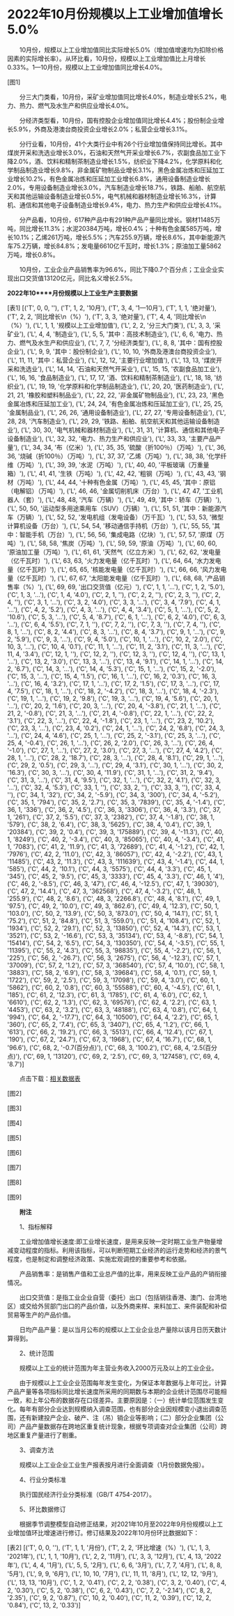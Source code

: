 # 2022年10月份规模以上工业增加值增长5.0%

　　10月份，规模以上工业增加值同比实际增长5.0%（增加值增速均为扣除价格因素的实际增长率）。从环比看，10月份，规模以上工业增加值比上月增长0.33%。1—10月份，规模以上工业增加值同比增长4.0%。

[图1]

　　分三大门类看，10月份，采矿业增加值同比增长4.0%，制造业增长5.2%，电力、热力、燃气及水生产和供应业增长4.0%。

　　分经济类型看，10月份，国有控股企业增加值同比增长4.4%；股份制企业增长5.9%，外商及港澳台商投资企业增长2.0%；私营企业增长3.1%。

　　分行业看，10月份，41个大类行业中有26个行业增加值保持同比增长。其中煤炭开采和洗选业增长3.0%，石油和天然气开采业增长6.7%，农副食品加工业下降2.0%，酒、饮料和精制茶制造业增长1.5%，纺织业下降4.2%，化学原料和化学制品制造业增长9.8%，非金属矿物制品业增长3.1%，黑色金属冶炼和压延加工业增长10.2%，有色金属冶炼和压延加工业增长6.8%，通用设备制造业增长2.0%，专用设备制造业增长3.0%，汽车制造业增长18.7%，铁路、船舶、航空航天和其他运输设备制造业增长0.5%，电气机械和器材制造业增长16.3%，计算机、通信和其他电子设备制造业增长9.4%，电力、热力生产和供应业增长4.1%。

　　分产品看，10月份，617种产品中有291种产品产量同比增长。钢材11485万吨，同比增长11.3%；水泥20384万吨，增长0.4%；十种有色金属585万吨，增长10.1%；乙烯261万吨，增长5.5%；汽车255.9万辆，增长8.6%，其中新能源汽车75.2万辆，增长84.8%；发电量6610亿千瓦时，增长1.3%；原油加工量5862万吨，增长0.8%。

　　10月份，工业企业产品销售率为96.6%，同比下降0.7个百分点；工业企业实现出口交货值13120亿元，同比名义增长2.5%。

**2022****年****10****月份规模以上工业生产主要数据**

[表1]
[('T', 0, 0, ''), ('T', 1, 2, '10月'), ('T', 3, 4, '1—10月'), ('T', 1, 1, '绝对量'), ('T', 2, 2, '同比增长\n（%）'), ('T', 3, 3, '绝对量'), ('T', 4, 4, '同比增长\n（%）'), ('L', 1, 1, '规模以上工业增加值'), ('L', 2, 2, '分三大门类'), ('L', 3, 3, '采矿业'), ('L', 4, 4, '制造业'), ('L', 5, 5, '其中：高技术制造业'), ('L', 6, 6, '电力、热力、燃气及水生产和供应业'), ('L', 7, 7, '分经济类型'), ('L', 8, 8, '其中：国有控股企业'), ('L', 9, 9, '其中：股份制企业'), ('L', 10, 10, '外商及港澳台商投资企业'), ('L', 11, 11, '其中：私营企业'), ('L', 12, 12, '主要行业增加值'), ('L', 13, 13, '煤炭开采和洗选业'), ('L', 14, 14, '石油和天然气开采业'), ('L', 15, 15, '农副食品加工业'), ('L', 16, 16, '食品制造业'), ('L', 17, 17, '酒、饮料和精制茶制造业'), ('L', 18, 18, '纺织业'), ('L', 19, 19, '化学原料和化学制品制造业'), ('L', 20, 20, '医药制造业'), ('L', 21, 21, '橡胶和塑料制品业'), ('L', 22, 22, '非金属矿物制品业'), ('L', 23, 23, '黑色金属冶炼和压延加工业'), ('L', 24, 24, '有色金属冶炼和压延加工业'), ('L', 25, 25, '金属制品业'), ('L', 26, 26, '通用设备制造业'), ('L', 27, 27, '专用设备制造业'), ('L', 28, 28, '汽车制造业'), ('L', 29, 29, '铁路、船舶、航空航天和其他运输设备制造业'), ('L', 30, 30, '电气机械和器材制造业'), ('L', 31, 31, '计算机、通信和其他电子设备制造业'), ('L', 32, 32, '电力、热力生产和供应业'), ('L', 33, 33, '主要产品产量'), ('L', 34, 34, '布（亿米）'), ('L', 35, 35, '硫酸（折100％）（万吨）'), ('L', 36, 36, '烧碱（折100％）（万吨）'), ('L', 37, 37, '乙烯（万吨）'), ('L', 38, 38, '化学纤维（万吨）'), ('L', 39, 39, '水泥（万吨）'), ('L', 40, 40, '平板玻璃（万重量箱）'), ('L', 41, 41, '生铁（万吨）'), ('L', 42, 42, '粗钢（万吨）'), ('L', 43, 43, '钢材（万吨）'), ('L', 44, 44, '十种有色金属（万吨）'), ('L', 45, 45, '其中：原铝（电解铝）（万吨）'), ('L', 46, 46, '金属切削机床（万台）'), ('L', 47, 47, '工业机器人（套）'), ('L', 48, 48, '汽车（万辆）'), ('L', 49, 49, '其中：轿车（万辆）'), ('L', 50, 50, '运动型多用途乘用车（SUV）（万辆）'), ('L', 51, 51, '其中：新能源汽车（万辆）'), ('L', 52, 52, '发电机组（发电设备）（万千瓦）'), ('L', 53, 53, '微型计算机设备（万台）'), ('L', 54, 54, '移动通信手持机（万台）'), ('L', 55, 55, '其中：智能手机（万台）'), ('L', 56, 56, '集成电路（亿块）'), ('L', 57, 57, '原煤（万吨）'), ('L', 58, 58, '焦炭（万吨）'), ('L', 59, 59, '原油（万吨）'), ('L', 60, 60, '原油加工量（万吨）'), ('L', 61, 61, '天然气（亿立方米）'), ('L', 62, 62, '发电量（亿千瓦时）'), ('L', 63, 63, '火力发电量（亿千瓦时）'), ('L', 64, 64, '水力发电量（亿千瓦时）'), ('L', 65, 65, '核能发电量（亿千瓦时）'), ('L', 66, 66, '风力发电量（亿千瓦时）'), ('L', 67, 67, '太阳能发电量（亿千瓦时）'), ('L', 68, 68, '产品销售率（%）'), ('L', 69, 69, '出口交货值（亿元）'), ('C', 1, 1, '…'), ('C', 1, 2, '5.0'), ('C', 1, 3, '…'), ('C', 1, 4, '4.0'), ('C', 2, 1, ''), ('C', 2, 2, ''), ('C', 2, 3, ''), ('C', 2, 4, ''), ('C', 3, 1, '…'), ('C', 3, 2, '4.0'), ('C', 3, 3, '…'), ('C', 3, 4, '7.9'), ('C', 4, 1, '…'), ('C', 4, 2, '5.2'), ('C', 4, 3, '…'), ('C', 4, 4, '3.4'), ('C', 5, 1, '…'), ('C', 5, 2, '10.6'), ('C', 5, 3, '…'), ('C', 5, 4, '8.7'), ('C', 6, 1, '…'), ('C', 6, 2, '4.0'), ('C', 6, 3, '…'), ('C', 6, 4, '5.5'), ('C', 7, 1, ''), ('C', 7, 2, ''), ('C', 7, 3, ''), ('C', 7, 4, ''), ('C', 8, 1, '…'), ('C', 8, 2, '4.4'), ('C', 8, 3, '…'), ('C', 8, 4, '3.7'), ('C', 9, 1, '…'), ('C', 9, 2, '5.9'), ('C', 9, 3, '…'), ('C', 9, 4, '5.0'), ('C', 10, 1, '…'), ('C', 10, 2, '2.0'), ('C', 10, 3, '…'), ('C', 10, 4, '0.1'), ('C', 11, 1, '…'), ('C', 11, 2, '3.1'), ('C', 11, 3, '…'), ('C', 11, 4, '3.4'), ('C', 12, 1, ''), ('C', 12, 2, ''), ('C', 12, 3, ''), ('C', 12, 4, ''), ('C', 13, 1, '…'), ('C', 13, 2, '3.0'), ('C', 13, 3, '…'), ('C', 13, 4, '9.1'), ('C', 14, 1, '…'), ('C', 14, 2, '6.7'), ('C', 14, 3, '…'), ('C', 14, 4, '5.3'), ('C', 15, 1, '…'), ('C', 15, 2, '-2.0'), ('C', 15, 3, '…'), ('C', 15, 4, '1.5'), ('C', 16, 1, '…'), ('C', 16, 2, '0.3'), ('C', 16, 3, '…'), ('C', 16, 4, '3.2'), ('C', 17, 1, '…'), ('C', 17, 2, '1.5'), ('C', 17, 3, '…'), ('C', 17, 4, '7.5'), ('C', 18, 1, '…'), ('C', 18, 2, '-4.2'), ('C', 18, 3, '…'), ('C', 18, 4, '-2.3'), ('C', 19, 1, '…'), ('C', 19, 2, '9.8'), ('C', 19, 3, '…'), ('C', 19, 4, '5.6'), ('C', 20, 1, '…'), ('C', 20, 2, '1.6'), ('C', 20, 3, '…'), ('C', 20, 4, '-3.8'), ('C', 21, 1, '…'), ('C', 21, 2, '-0.8'), ('C', 21, 3, '…'), ('C', 21, 4, '-0.8'), ('C', 22, 1, '…'), ('C', 22, 2, '3.1'), ('C', 22, 3, '…'), ('C', 22, 4, '-1.8'), ('C', 23, 1, '…'), ('C', 23, 2, '10.2'), ('C', 23, 3, '…'), ('C', 23, 4, '0.2'), ('C', 24, 1, '…'), ('C', 24, 2, '6.8'), ('C', 24, 3, '…'), ('C', 24, 4, '4.6'), ('C', 25, 1, '…'), ('C', 25, 2, '-3.1'), ('C', 25, 3, '…'), ('C', 25, 4, '-0.4'), ('C', 26, 1, '…'), ('C', 26, 2, '2.0'), ('C', 26, 3, '…'), ('C', 26, 4, '-1.0'), ('C', 27, 1, '…'), ('C', 27, 2, '3.0'), ('C', 27, 3, '…'), ('C', 27, 4, '4.2'), ('C', 28, 1, '…'), ('C', 28, 2, '18.7'), ('C', 28, 3, '…'), ('C', 28, 4, '8.1'), ('C', 29, 1, '…'), ('C', 29, 2, '0.5'), ('C', 29, 3, '…'), ('C', 29, 4, '3.1'), ('C', 30, 1, '…'), ('C', 30, 2, '16.3'), ('C', 30, 3, '…'), ('C', 30, 4, '11.9'), ('C', 31, 1, '…'), ('C', 31, 2, '9.4'), ('C', 31, 3, '…'), ('C', 31, 4, '9.5'), ('C', 32, 1, '…'), ('C', 32, 2, '4.1'), ('C', 32, 3, '…'), ('C', 32, 4, '5.3'), ('C', 33, 1, ''), ('C', 33, 2, ''), ('C', 33, 3, ''), ('C', 33, 4, ''), ('C', 34, 1, '32'), ('C', 34, 2, '-5.9'), ('C', 34, 3, '300'), ('C', 34, 4, '-5.2'), ('C', 35, 1, '794'), ('C', 35, 2, '2.7'), ('C', 35, 3, '7839'), ('C', 35, 4, '-1.4'), ('C', 36, 1, '336'), ('C', 36, 2, '4.5'), ('C', 36, 3, '3306'), ('C', 36, 4, '3.3'), ('C', 37, 1, '261'), ('C', 37, 2, '5.5'), ('C', 37, 3, '2382'), ('C', 37, 4, '-1.8'), ('C', 38, 1, '579'), ('C', 38, 2, '6.4'), ('C', 38, 3, '5625'), ('C', 38, 4, '0.4'), ('C', 39, 1, '20384'), ('C', 39, 2, '0.4'), ('C', 39, 3, '175889'), ('C', 39, 4, '-11.3'), ('C', 40, 1, '8249'), ('C', 40, 2, '-3.4'), ('C', 40, 3, '85065'), ('C', 40, 4, '-3.4'), ('C', 41, 1, '7083'), ('C', 41, 2, '11.9'), ('C', 41, 3, '72689'), ('C', 41, 4, '-1.2'), ('C', 42, 1, '7976'), ('C', 42, 2, '11.0'), ('C', 42, 3, '86057'), ('C', 42, 4, '-2.2'), ('C', 43, 1, '11485'), ('C', 43, 2, '11.3'), ('C', 43, 3, '111639'), ('C', 43, 4, '-1.4'), ('C', 44, 1, '585'), ('C', 44, 2, '10.1'), ('C', 44, 3, '5575'), ('C', 44, 4, '3.3'), ('C', 45, 1, '345'), ('C', 45, 2, '9.5'), ('C', 45, 3, '3333'), ('C', 45, 4, '3.3'), ('C', 46, 1, '4'), ('C', 46, 2, '-8.5'), ('C', 46, 3, '47'), ('C', 46, 4, '-12.5'), ('C', 47, 1, '39030'), ('C', 47, 2, '14.4'), ('C', 47, 3, '362568'), ('C', 47, 4, '-3.2'), ('C', 48, 1, '255.9'), ('C', 48, 2, '8.6'), ('C', 48, 3, '2266.8'), ('C', 48, 4, '8.1'), ('C', 49, 1, '97.5'), ('C', 49, 2, '10.0'), ('C', 49, 3, '862.6'), ('C', 49, 4, '12.3'), ('C', 50, 1, '103.0'), ('C', 50, 2, '13.9'), ('C', 50, 3, '873.0'), ('C', 50, 4, '14.1'), ('C', 51, 1, '75.2'), ('C', 51, 2, '84.8'), ('C', 51, 3, '559.0'), ('C', 51, 4, '108.4'), ('C', 52, 1, '1934'), ('C', 52, 2, '29.1'), ('C', 52, 3, '13850'), ('C', 52, 4, '14.3'), ('C', 53, 1, '3521'), ('C', 53, 2, '-16.6'), ('C', 53, 3, '35134'), ('C', 53, 4, '-8.8'), ('C', 54, 1, '15414'), ('C', 54, 2, '6.5'), ('C', 54, 3, '130350'), ('C', 54, 4, '-3.5'), ('C', 55, 1, '11395'), ('C', 55, 2, '4.3'), ('C', 55, 3, '98835'), ('C', 55, 4, '-2.2'), ('C', 56, 1, '225'), ('C', 56, 2, '-26.7'), ('C', 56, 3, '2675'), ('C', 56, 4, '-12.3'), ('C', 57, 1, '37009'), ('C', 57, 2, '1.2'), ('C', 57, 3, '368540'), ('C', 57, 4, '10.0'), ('C', 58, 1, '3883'), ('C', 58, 2, '6.9'), ('C', 58, 3, '39684'), ('C', 58, 4, '0.1'), ('C', 59, 1, '1722'), ('C', 59, 2, '2.5'), ('C', 59, 3, '17098'), ('C', 59, 4, '3.0'), ('C', 60, 1, '5862'), ('C', 60, 2, '0.8'), ('C', 60, 3, '55588'), ('C', 60, 4, '-4.5'), ('C', 61, 1, '185'), ('C', 61, 2, '12.3'), ('C', 61, 3, '1785'), ('C', 61, 4, '6.0'), ('C', 62, 1, '6610'), ('C', 62, 2, '1.3'), ('C', 62, 3, '69576'), ('C', 62, 4, '2.2'), ('C', 63, 1, '4453'), ('C', 63, 2, '3.2'), ('C', 63, 3, '48188'), ('C', 63, 4, '0.8'), ('C', 64, 1, '994'), ('C', 64, 2, '-17.7'), ('C', 64, 3, '10500'), ('C', 64, 4, '2.2'), ('C', 65, 1, '360'), ('C', 65, 2, '7.4'), ('C', 65, 3, '3407'), ('C', 65, 4, '1.2'), ('C', 66, 1, '613'), ('C', 66, 2, '19.2'), ('C', 66, 3, '5513'), ('C', 66, 4, '12.4'), ('C', 67, 1, '190'), ('C', 67, 2, '24.7'), ('C', 67, 3, '1968'), ('C', 67, 4, '16.7'), ('C', 68, 1, '96.6'), ('C', 68, 2, '-0.7(百分点)'), ('C', 68, 3, '100.2'), ('C', 68, 4, '2.5(百分点)'), ('C', 69, 1, '13120'), ('C', 69, 2, '2.5'), ('C', 69, 3, '127458'), ('C', 69, 4, '8.7')]

　　点击下载：[相关数据表](http://www.stats.gov.cn/sj/zxfb/202302/W020230203610343911283.xlsx) 

[图2]

[图3]

[图4]

[图5]

[图6]

[图7]

[图8]

[图9]

　　**附注**

　　1、指标解释

　　工业增加值增长速度:即工业增长速度，是用来反映一定时期工业生产物量增减变动程度的指标。利用该指标，可以判断短期工业经济的运行走势和经济的景气程度，也是制定和调整经济政策、实施宏观调控的重要参考和依据。

　　产品销售率：是销售产值和工业总产值的比率，用来反映工业产品的产销衔接情况。

　　出口交货值：是指工业企业自营（委托）出口（包括销往香港、澳门、台湾地区）或交给外贸部门出口的产品价值，以及外商来样、来料加工、来件装配和补偿贸易等生产的产品价值。

　　日均产品产量：是以当月公布的规模以上工业企业总产量除以该月日历天数计算得到。

　　2、统计范围

　　规模以上工业的统计范围为年主营业务收入2000万元及以上的工业企业。

　　由于规模以上工业企业范围每年发生变化，为保证本年数据与上年可比，计算产品产量等各项指标同比增长速度所采用的同期数与本期的企业统计范围尽可能相一致，和上年公布的数据存在口径差异。主要原因是：（一）统计单位范围发生变化。每年有部分企业达到规模纳入调查范围，也有部分企业因规模变小退出调查范围，还有新建投产企业、破产、注（吊）销企业等影响；（二）部分企业集团（公司）产品产量数据存在跨地区重复统计现象，根据专项调查对企业集团（公司）跨地区重复产量进行了剔重。

　　3、调查方法

　　规模以上工业企业工业生产报表按月进行全面调查（1月份数据免报）。

　　4、行业分类标准

　　执行国民经济行业分类标准（GB/T 4754-2017）。

　　5、环比数据修订

　　根据季节调整模型自动修正结果，对2021年10月至2022年9月份规模以上工业增加值环比增速进行修订。修订结果及2022年10月份环比数据如下：

[表2]
[('T', 0, 0, ''), ('T', 1, 1, '月份'), ('T', 2, 2, '环比增速（%）'), ('L', 1, 3, '2021年'), ('L', 1, 1, '10月'), ('L', 2, 2, '11月'), ('L', 3, 3, '12月'), ('L', 4, 13, '2022年'), ('L', 4, 4, '1月'), ('L', 5, 5, '2月'), ('L', 6, 6, '3月'), ('L', 7, 7, '4月'), ('L', 8, 8, '5月'), ('L', 9, 9, '6月'), ('L', 10, 10, '7月'), ('L', 11, 11, '8月'), ('L', 12, 12, '9月'), ('L', 13, 13, '10月'), ('C', 1, 2, '0.41'), ('C', 2, 2, '0.38'), ('C', 3, 2, '0.40'), ('C', 4, 2, '0.30'), ('C', 5, 2, '0.38'), ('C', 6, 2, '0.43'), ('C', 7, 2, '-2.14'), ('C', 8, 2, '2.35'), ('C', 9, 2, '0.87'), ('C', 10, 2, '0.40'), ('C', 11, 2, '0.39'), ('C', 12, 2, '0.84'), ('C', 13, 2, '0.33')]